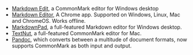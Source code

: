 - [Markdown Edit](http://mike-ward.net/markdownedit/), a CommonMark editor for Windows desktop
- [Markdown Editor](https://chrome.google.com/webstore/detail/markdown-editor/gjolennkaebiimakmoaadofoihhldjhb), A Chrome app. Supported on Windows, Linux, Mac and ChromeOS. Works offline.
- [MarkdownPad](http://markdownpad.com), a full-featured Markdown editor for Windows desktop.
- [TextNut](http://www.textnutwriter.com), a full-featured CommonMark editor for Mac.
- [Pandoc](http://pandoc.org), which converts between a multitude of document formats, now supports CommonMark as both input and output.
